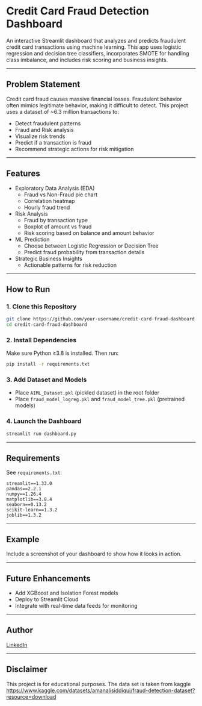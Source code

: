 
# Credit Card Fraud Detection Dashboard

An interactive Streamlit dashboard that analyzes and predicts fraudulent credit card transactions using machine learning. This app uses logistic regression and decision tree classifiers, incorporates SMOTE for handling class imbalance, and includes risk scoring and business insights.

---

## Problem Statement

Credit card fraud causes massive financial losses. Fraudulent behavior often mimics legitimate behavior, making it difficult to detect. This project uses a dataset of ~6.3 million transactions to:

- Detect fraudulent patterns
- Fraud and Risk analysis
- Visualize risk trends
- Predict if a transaction is fraud
- Recommend strategic actions for risk mitigation

---

## Features

- Exploratory Data Analysis (EDA)
  - Fraud vs Non-Fraud pie chart
  - Correlation heatmap
  - Hourly fraud trend
- Risk Analysis
  - Fraud by transaction type
  - Boxplot of amount vs fraud
  - Risk scoring based on balance and amount behavior
- ML Prediction
  - Choose between Logistic Regression or Decision Tree
  - Predict fraud probability from transaction details
- Strategic Business Insights
  - Actionable patterns for risk reduction

---

## How to Run

### 1. Clone this Repository

```bash
git clone https://github.com/your-username/credit-card-fraud-dashboard.git
cd credit-card-fraud-dashboard
```

### 2. Install Dependencies

Make sure Python ≥3.8 is installed. Then run:

```bash
pip install -r requirements.txt
```

### 3. Add Dataset and Models

- Place `AIML_Dataset.pkl` (pickled dataset) in the root folder
- Place `fraud_model_logreg.pkl` and `fraud_model_tree.pkl` (pretrained models)

### 4. Launch the Dashboard

```bash
streamlit run dashboard.py
```

---

## Requirements

See `requirements.txt`:

```
streamlit==1.33.0
pandas==2.2.1
numpy==1.26.4
matplotlib==3.8.4
seaborn==0.13.2
scikit-learn==1.3.2
joblib==1.3.2
```

---

## Example

 
Include a screenshot of your dashboard to show how it looks in action.

---

## Future Enhancements

- Add XGBoost and Isolation Forest models
- Deploy to Streamlit Cloud
- Integrate with real-time data feeds for monitoring

---

## Author


[LinkedIn](https://www.linkedin.com/in/joan-of-arc-xavier-59a660277/) 

---

## Disclaimer

This project is for educational purposes. The data set is taken from kaggle
https://www.kaggle.com/datasets/amanalisiddiqui/fraud-detection-dataset?resource=download
